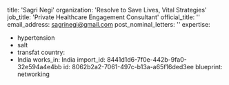 title: 'Sagri Negi'
organization: 'Resolve to Save Lives, Vital Strategies'
job_title: 'Private Healthcare Engagement Consultant'
official_title: ''
email_address: sagrinegi@gmail.com
post_nominal_letters: ''
expertise:
  - hypertension
  - salt
  - transfat
country:
  - India
works_in: India
import_id: 8441d1d6-7f0e-442b-9fa0-32e594a4e4bb
id: 8062b2a2-7061-497c-b13a-a65f16ded3ee
blueprint: networking

